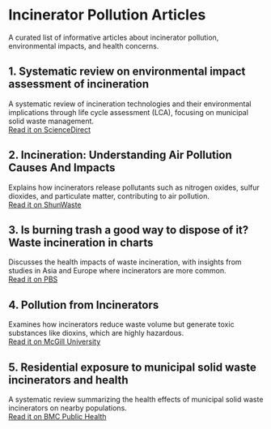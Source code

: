 # Incinerator Pollution Articles

A curated list of informative articles about incinerator pollution, environmental impacts, and health concerns.

## 1. Systematic review on environmental impact assessment of incineration
A systematic review of incineration technologies and their environmental implications through life cycle assessment (LCA), focusing on municipal solid waste management.  
[Read it on ScienceDirect](https://www.sciencedirect.com/science/article/pii/S2590174525001710)

## 2. Incineration: Understanding Air Pollution Causes And Impacts
Explains how incinerators release pollutants such as nitrogen oxides, sulfur dioxides, and particulate matter, contributing to air pollution.  
[Read it on ShunWaste](https://shunwaste.com/article/how-does-incineration-cause-air-pollution)

## 3. Is burning trash a good way to dispose of it? Waste incineration in charts
Discusses the health impacts of waste incineration, with insights from studies in Asia and Europe where incinerators are more common.  
[Read it on PBS](https://www.pbs.org/newshour/science/is-burning-trash-a-good-way-to-dispose-of-it-waste-incineration-in-charts)

## 4. Pollution from Incinerators
Examines how incinerators reduce waste volume but generate toxic substances like dioxins, which are highly hazardous.  
[Read it on McGill University](https://www.mcgill.ca/oss/article/science-science-everywhere/pollution-incinerators)

## 5. Residential exposure to municipal solid waste incinerators and health
A systematic review summarizing the health effects of municipal solid waste incinerators on nearby populations.  
[Read it on BMC Public Health](https://bmcpublichealth.biomedcentral.com/articles/10.1186/s12889-025-23150-z)
